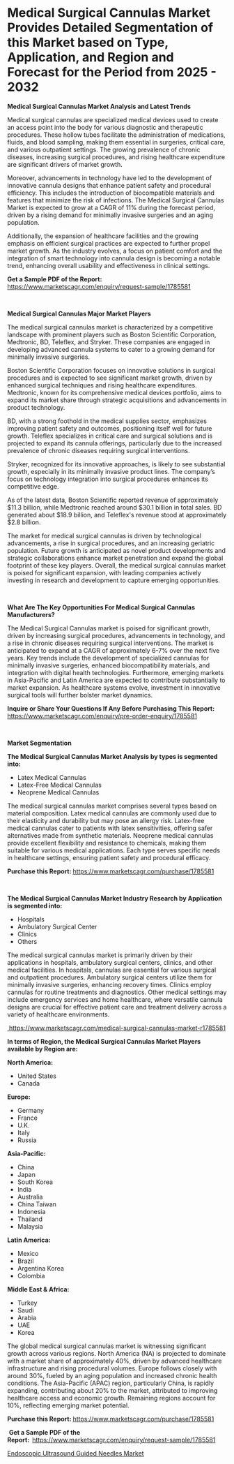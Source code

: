 <p><h1>Medical Surgical Cannulas Market Provides Detailed Segmentation of this Market based on Type, Application, and Region and Forecast for the Period from 2025 - 2032</h1></p><p><strong>Medical Surgical Cannulas Market Analysis and Latest Trends</strong></p>
<p><p>Medical surgical cannulas are specialized medical devices used to create an access point into the body for various diagnostic and therapeutic procedures. These hollow tubes facilitate the administration of medications, fluids, and blood sampling, making them essential in surgeries, critical care, and various outpatient settings. The growing prevalence of chronic diseases, increasing surgical procedures, and rising healthcare expenditure are significant drivers of market growth. </p><p>Moreover, advancements in technology have led to the development of innovative cannula designs that enhance patient safety and procedural efficiency. This includes the introduction of biocompatible materials and features that minimize the risk of infections. The Medical Surgical Cannulas Market is expected to grow at a CAGR of 11% during the forecast period, driven by a rising demand for minimally invasive surgeries and an aging population. </p><p>Additionally, the expansion of healthcare facilities and the growing emphasis on efficient surgical practices are expected to further propel market growth. As the industry evolves, a focus on patient comfort and the integration of smart technology into cannula design is becoming a notable trend, enhancing overall usability and effectiveness in clinical settings.</p></p>
<p><strong>Get a Sample PDF of the Report:&nbsp;</strong> <a href="https://www.marketscagr.com/enquiry/request-sample/1785581?utm_campaign=2465&utm_medium=2&utm_source=Github&utm_content=ia&utm_term=25032025&utm_id=medical-surgical-cannulas">https://www.marketscagr.com/enquiry/request-sample/1785581</a></p>
<p>&nbsp;</p>
<p><strong>Medical Surgical Cannulas Major Market Players</strong></p>
<p><p>The medical surgical cannulas market is characterized by a competitive landscape with prominent players such as Boston Scientific Corporation, Medtronic, BD, Teleflex, and Stryker. These companies are engaged in developing advanced cannula systems to cater to a growing demand for minimally invasive surgeries.</p><p>Boston Scientific Corporation focuses on innovative solutions in surgical procedures and is expected to see significant market growth, driven by enhanced surgical techniques and rising healthcare expenditures. Medtronic, known for its comprehensive medical devices portfolio, aims to expand its market share through strategic acquisitions and advancements in product technology.</p><p>BD, with a strong foothold in the medical supplies sector, emphasizes improving patient safety and outcomes, positioning itself well for future growth. Teleflex specializes in critical care and surgical solutions and is projected to expand its cannula offerings, particularly due to the increased prevalence of chronic diseases requiring surgical interventions.</p><p>Stryker, recognized for its innovative approaches, is likely to see substantial growth, especially in its minimally invasive product lines. The company’s focus on technology integration into surgical procedures enhances its competitive edge.</p><p>As of the latest data, Boston Scientific reported revenue of approximately $11.3 billion, while Medtronic reached around $30.1 billion in total sales. BD generated about $18.9 billion, and Teleflex's revenue stood at approximately $2.8 billion.</p><p>The market for medical surgical cannulas is driven by technological advancements, a rise in surgical procedures, and an increasing geriatric population. Future growth is anticipated as novel product developments and strategic collaborations enhance market penetration and expand the global footprint of these key players. Overall, the medical surgical cannulas market is poised for significant expansion, with leading companies actively investing in research and development to capture emerging opportunities.</p></p>
<p>&nbsp;</p>
<p><strong>What Are The Key Opportunities For Medical Surgical Cannulas Manufacturers?</strong></p>
<p><p>The Medical Surgical Cannulas market is poised for significant growth, driven by increasing surgical procedures, advancements in technology, and a rise in chronic diseases requiring surgical interventions. The market is anticipated to expand at a CAGR of approximately 6-7% over the next five years. Key trends include the development of specialized cannulas for minimally invasive surgeries, enhanced biocompatibility materials, and integration with digital health technologies. Furthermore, emerging markets in Asia-Pacific and Latin America are expected to contribute substantially to market expansion. As healthcare systems evolve, investment in innovative surgical tools will further bolster market dynamics.</p></p>
<p><strong>Inquire or Share Your Questions If Any Before Purchasing This Report:</strong> <a href="https://www.marketscagr.com/enquiry/pre-order-enquiry/1785581?utm_campaign=2465&utm_medium=2&utm_source=Github&utm_content=ia&utm_term=25032025&utm_id=medical-surgical-cannulas">https://www.marketscagr.com/enquiry/pre-order-enquiry/1785581</a></p>
<p>&nbsp;</p>
<p><strong>Market Segmentation</strong></p>
<p><strong>The Medical Surgical Cannulas Market Analysis by types is segmented into:</strong></p>
<p><ul><li>Latex Medical Cannulas</li><li>Latex-Free Medical Cannulas</li><li>Neoprene Medical Cannulas</li></ul></p>
<p><p>The medical surgical cannulas market comprises several types based on material composition. Latex medical cannulas are commonly used due to their elasticity and durability but may pose an allergy risk. Latex-free medical cannulas cater to patients with latex sensitivities, offering safer alternatives made from synthetic materials. Neoprene medical cannulas provide excellent flexibility and resistance to chemicals, making them suitable for various medical applications. Each type serves specific needs in healthcare settings, ensuring patient safety and procedural efficacy.</p></p>
<p><strong>Purchase this Report:&nbsp;</strong><a href="https://www.marketscagr.com/purchase/1785581?utm_campaign=2465&utm_medium=2&utm_source=Github&utm_content=ia&utm_term=25032025&utm_id=medical-surgical-cannulas">https://www.marketscagr.com/purchase/1785581</a></p>
<p>&nbsp;</p>
<p><strong>The Medical Surgical Cannulas Market Industry Research by Application is segmented into:</strong></p>
<p><ul><li>Hospitals</li><li>Ambulatory Surgical Center</li><li>Clinics</li><li>Others</li></ul></p>
<p><p>The medical surgical cannulas market is primarily driven by their applications in hospitals, ambulatory surgical centers, clinics, and other medical facilities. In hospitals, cannulas are essential for various surgical and outpatient procedures. Ambulatory surgical centers utilize them for minimally invasive surgeries, enhancing recovery times. Clinics employ cannulas for routine treatments and diagnostics. Other medical settings may include emergency services and home healthcare, where versatile cannula designs are crucial for effective patient care and treatment delivery across a variety of healthcare environments.</p></p>
<p><a href="https://www.marketscagr.com/medical-surgical-cannulas-market-r1785581?utm_campaign=2465&utm_medium=2&utm_source=Github&utm_content=ia&utm_term=25032025&utm_id=medical-surgical-cannulas">&nbsp;https://www.marketscagr.com/medical-surgical-cannulas-market-r1785581</a></p>
<p><strong>In terms of Region, the Medical Surgical Cannulas Market Players available by Region are:</strong></p>
<p>
    <p> <strong> North America: </strong>
        <ul>
            <li>United States</li>
            <li>Canada</li>
        </ul>
        </p> 
    <p> <strong> Europe: </strong>
        <ul>
            <li>Germany</li>
            <li>France</li>
            <li>U.K.</li>
            <li>Italy</li>
            <li>Russia</li>
        </ul>
        </p> 
    <p> <strong> Asia-Pacific: </strong>
        <ul>
            <li>China</li>
            <li>Japan</li>
            <li>South Korea</li>
            <li>India</li>
            <li>Australia</li>
            <li>China Taiwan</li>
            <li>Indonesia</li>
            <li>Thailand</li>
            <li>Malaysia</li>
        </ul>
        </p> 
    <p> <strong> Latin America: </strong>
        <ul>
            <li>Mexico</li>
            <li>Brazil</li>
            <li>Argentina Korea</li>
            <li>Colombia</li>
        </ul>
        </p> 
    <p> <strong> Middle East & Africa: </strong>
        <ul>
            <li>Turkey</li>
            <li>Saudi</li>
            <li>Arabia</li>
            <li>UAE</li>
            <li>Korea</li>
        </ul>
    </p>
    </p>
<p><p>The global medical surgical cannulas market is witnessing significant growth across various regions. North America (NA) is projected to dominate with a market share of approximately 40%, driven by advanced healthcare infrastructure and rising procedural volumes. Europe follows closely with around 30%, fueled by an aging population and increased chronic health conditions. The Asia-Pacific (APAC) region, particularly China, is rapidly expanding, contributing about 20% to the market, attributed to improving healthcare access and economic growth. Remaining regions account for 10%, reflecting emerging market potential.</p></p>
<p><strong>Purchase this Report: </strong><a href="https://www.marketscagr.com/purchase/1785581?utm_campaign=2465&utm_medium=2&utm_source=Github&utm_content=ia&utm_term=25032025&utm_id=medical-surgical-cannulas">https://www.marketscagr.com/purchase/1785581</a></p>
<p>&nbsp;<strong>Get a Sample PDF of the Report:&nbsp;&nbsp;</strong><a href="https://www.marketscagr.com/enquiry/request-sample/1785581?utm_campaign=2465&utm_medium=2&utm_source=Github&utm_content=ia&utm_term=25032025&utm_id=medical-surgical-cannulas">https://www.marketscagr.com/enquiry/request-sample/1785581</a></p>
<p><strong></strong></p>
<p><p><a href="https://github.com/sherikacas30/Market-Research-Report-List-1/blob/main/endoscopic-ultrasound-guided-needles-market.md?utm_campaign=2465&utm_medium=2&utm_source=Github&utm_content=ia&utm_term=25032025&utm_id=medical-surgical-cannulas">Endoscopic Ultrasound Guided Needles Market</a></p></p>